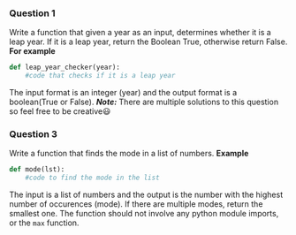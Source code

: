 ### Question 1
Write a function that given a year as an input, determines whether it is a leap year. If it is a leap year, return the Boolean True, otherwise return False.
**For example**
```python
def leap_year_checker(year):
    #code that checks if it is a leap year
```

The input format is an integer (year) and the output format is a boolean(True or False).
***Note:*** There are multiple solutions to this question so feel free to be creative😃

### Question 3
Write a function that finds the mode in a list of numbers.
**Example**
```python
def mode(lst):
    #code to find the mode in the list
```
The input is a list of numbers and the output is the number with the highest number of occurences (mode). If there are multiple modes, return the smallest one.
The function should not involve any python module imports, or the ```max``` function.
